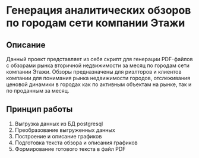 # Генерация аналитических обзоров по городам сети компании Этажи

## Описание
Данный проект представляет из себя скрипт для генерации PDF-файлов с обзорами рынка вторичной недвижимости за месяц по городам сети компании Этажи. Обзоры предназначены для риэлторов и клиентов компании для понимания рынка недвижимости городов, отслеживания ценовой динамики в городах как по активным объектам на рынке, так и по проданным за месяц.

## Принцип работы
1. Выгрузка данных из БД postgresql
2. Преобразование выгруженных данных
3. Построение и описание графиков
4. Подготовка текста обзора и описания графиков 
5. Формирование готового текста в файл PDF
